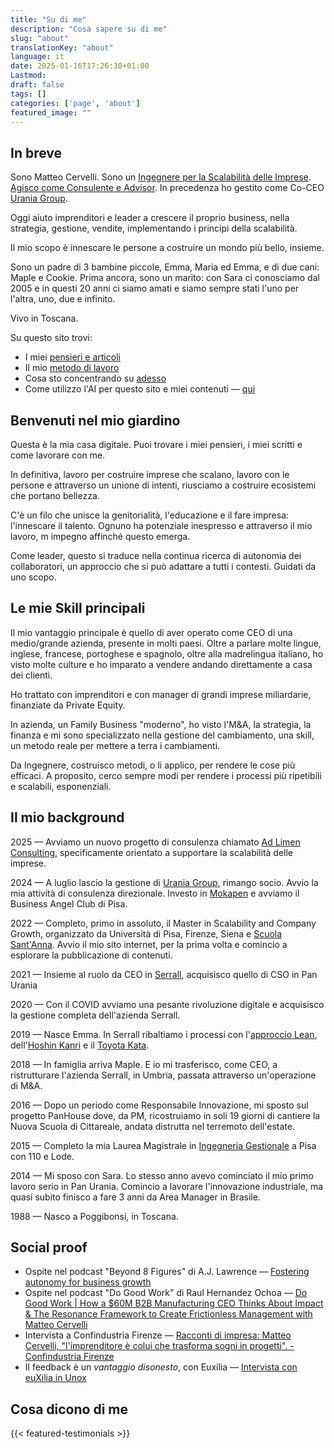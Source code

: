 ```yaml
---
title: "Su di me"
description: "Cosa sapere su di me"
slug: "about"
translationKey: "about"
language: it
date: 2025-01-16T17:26:30+01:00
Lastmod: 
draft: false 
tags: []
categories: ['page', 'about']
featured_image: ""
---
```

## In breve

Sono Matteo Cervelli. Sono un [Ingegnere per la Scalabilità delle Imprese](/business-scalability-engineer). [Agisco come Consulente e Advisor](/work). In precedenza ho gestito come Co-CEO [Urania Group](https://urania.group).

Oggi aiuto imprenditori e leader a crescere il proprio business, nella strategia, gestione, vendite, implementando i principi della scalabilità.

Il mio scopo è innescare le persone a costruire un mondo più bello, insieme.

Sono un padre di 3 bambine piccole, Emma, Maria ed Emma, e di due cani: Maple e Cookie. Prima ancora, sono un marito: con Sara ci conosciamo dal 2005 e in questi 20 anni ci siamo amati e siamo sempre stati l'uno per l'altra, uno, due e infinito.

Vivo in Toscana.

Su questo sito trovi:

- I miei [pensieri e articoli](/posts)
- Il mio [metodo di lavoro](/work)
- Cosa sto concentrando su [adesso](/now)
- Come utilizzo l'AI per questo sito e miei contenuti — [qui](/ai)

## Benvenuti nel mio giardino

Questa è la mia casa digitale. Puoi trovare i miei pensieri, i miei scritti e come lavorare con me.

In definitiva, lavoro per costruire imprese che scalano, lavoro con le persone e attraverso un unione di intenti, riusciamo a costruire ecosistemi che portano bellezza.

C'è un filo che unisce la genitorialità, l'educazione e il fare impresa: l'innescare il talento. Ognuno ha potenziale inespresso e attraverso il mio lavoro, m impegno affinché questo emerga.

Come leader, questo si traduce nella continua ricerca di autonomia dei collaboratori, un approccio che si può adattare a tutti i contesti. Guidati da uno scopo.

## Le mie Skill principali

Il mio vantaggio principale è quello di aver operato come CEO di una medio/grande azienda, presente in molti paesi. Oltre a parlare molte lingue, inglese, francese, portoghese e spagnolo, oltre alla madrelingua italiano, ho visto molte culture e ho imparato a vendere andando direttamente a casa dei clienti.

Ho trattato con imprenditori e con manager di grandi imprese miliardarie, finanziate da Private Equity.

In azienda, un Family Business "moderno", ho visto l'M&A, la strategia, la finanza e mi sono specializzato nella gestione del cambiamento, una skill, un metodo reale per mettere a terra i cambiamenti.

Da Ingegnere, costruisco metodi, o li applico, per rendere le cose più efficaci. A proposito, cerco sempre modi per rendere i processi più ripetibili e scalabili, esponenziali.

## Il mio background

2025 — Avviamo un nuovo progetto di consulenza chiamato [Ad Limen Consulting](https://adlimen.com), specificamente orientato a supportare la scalabilità delle imprese.

2024 — A luglio lascio la gestione di [Urania Group](https://www.urania.group), rimango socio. Avvio la mia attività di consulenza direzionale. Investo in [Mokapen](https://mokapen.it) e avviamo il Business Angel Club di Pisa.

2022 — Completo, primo in assoluto, il Master in Scalability and Company Growth, organizzato da Università di Pisa, Firenze, Siena e [Scuola Sant'Anna](https://www.santannapisa.it/en). Avvio il mio sito internet, per la prima volta e comincio a esplorare la pubblicazione di contenuti.

2021 — Insieme al ruolo da CEO in [Serrall](https://www.serrall.com), acquisisco quello di CSO in Pan Urania

2020 — Con il COVID avviamo una pesante rivoluzione digitale e acquisisco la gestione completa dell'azienda Serrall.

2019 — Nasce Emma. In Serrall ribaltiamo i processi con l'[approccio Lean](https://www.lean.org/explore-lean/what-is-lean/), dell'[Hoshin Kanri](https://kanbanize.com/lean-management/hoshin-kanri/what-is-hoshin-kanri) e il [Toyota Kata](https://www.toyota-global.com/company/toyota_traditions/quality/mar_apr_2008.html).

2018 — In famiglia arriva Maple. E io mi trasferisco, come CEO, a ristrutturare l'azienda Serrall, in Umbria, passata attraverso un'operazione di M&A.

2016 — Dopo un periodo come Responsabile Innovazione, mi sposto sul progetto PanHouse dove, da PM, ricostruiamo in soli 19 giorni di cantiere la Nuova Scuola di Cittareale, andata distrutta nel terremoto dell'estate.

2015 — Completo la mia Laurea Magistrale in [Ingegneria Gestionale](https://www.unipi.it/index.php/english/course/10275) a Pisa con 110 e Lode.

2014 — Mi sposo con Sara. Lo stesso anno avevo cominciato il mio primo lavoro serio in Pan Urania. Comincio a lavorare l'innovazione industriale, ma quasi subito finisco a fare 3 anni da Area Manager in Brasile.

1988 — Nasco a Poggibonsi, in Toscana.

## Social proof

- Ospite nel podcast "Beyond 8 Figures" di A.J. Lawrence — [Fostering autonomy for business growth](https://beyond8figures.com/podcast_episode/fostering-autonomy-for-business-growth-with-matteo-cervelli-urania/)
- Ospite nel podcast "Do Good Work" di Raul Hernandez Ochoa — [Do Good Work | How a $60M B2B Manufacturing CEO Thinks About Impact & The Resonance Framework to Create Frictionless Management with Matteo Cervelli](https://dogoodwork.io/blog/how-a-60m-b2b-manufacturing-ceo-thinks-about-impact-the-resonance-framework-to-create-frictionless-management-with-matteo-cervelli)
- Intervista a Confindustria Firenze — [Racconti di impresa: Matteo Cervelli, "l'imprenditore è colui che trasforma sogni in progetti". - Confindustria Firenze](https://www.confindustriafirenze.it/racconti-di-impresa-matteo-cervelli-limprenditore-e-colui-che-trasforma-sogni-in-progetti/)
- Il feedback è un *vantaggio disonesto*, con Euxilia — [Intervista con euXilia in Unox](https://www.linkedin.com/posts/euxilia_euxilia-performancebypeople-feedbacksystem-activity-7110580430386475008-9FPp)

## Cosa dicono di me

{{< featured-testimonials >}}
